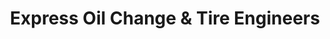 ---
title: "Express Oil Change & Tire Engineers"
url: /stockbridge/express-oil-change-and-tire-engineers/
shop: tyres
---